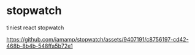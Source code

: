 # stopwatch
tiniest react stopwatch

https://github.com/iamamp/stopwatch/assets/9407191/c8756197-cd42-468b-8b4b-548ffa5b72e1

